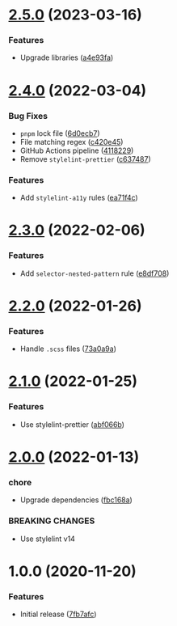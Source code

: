 # [2.5.0](https://github.com/charlestati/stylelint-config-neat/compare/v2.4.0...v2.5.0) (2023-03-16)


### Features

* Upgrade libraries ([a4e93fa](https://github.com/charlestati/stylelint-config-neat/commit/a4e93fa1e6db94c70ae8908a1cf3148c37c7a4f6))

# [2.4.0](https://github.com/charlestati/stylelint-config-neat/compare/v2.3.0...v2.4.0) (2022-03-04)


### Bug Fixes

* `pnpm` lock file ([6d0ecb7](https://github.com/charlestati/stylelint-config-neat/commit/6d0ecb7422ce5cf7e6393fb684caea561c6076fd))
* File matching regex ([c420e45](https://github.com/charlestati/stylelint-config-neat/commit/c420e45bbc5d85fad85196d0c6b4b35d41a2c201))
* GitHub Actions pipeline ([4118229](https://github.com/charlestati/stylelint-config-neat/commit/411822985bdd6b4ad06c01f3144d879c7d2aaacf))
* Remove `stylelint-prettier` ([c637487](https://github.com/charlestati/stylelint-config-neat/commit/c6374875638550c3f4afd6e842591db3bfedb106))


### Features

* Add `stylelint-a11y` rules ([ea71f4c](https://github.com/charlestati/stylelint-config-neat/commit/ea71f4c0b568d6075a60673ffda70f7c2835f62e))

# [2.3.0](https://github.com/charlestati/stylelint-config-neat/compare/v2.2.0...v2.3.0) (2022-02-06)


### Features

* Add `selector-nested-pattern` rule ([e8df708](https://github.com/charlestati/stylelint-config-neat/commit/e8df708774b13909ddacd2b4e603806689c50b64))

# [2.2.0](https://github.com/charlestati/stylelint-config-neat/compare/v2.1.0...v2.2.0) (2022-01-26)


### Features

* Handle `.scss` files ([73a0a9a](https://github.com/charlestati/stylelint-config-neat/commit/73a0a9a63258b2c533c446b0b0fec69e1a22268c))

# [2.1.0](https://github.com/charlestati/stylelint-config-neat/compare/v2.0.0...v2.1.0) (2022-01-25)


### Features

* Use stylelint-prettier ([abf066b](https://github.com/charlestati/stylelint-config-neat/commit/abf066bb5ab294fff058c5966994f4f547bb3f49))

# [2.0.0](https://github.com/charlestati/stylelint-config-neat/compare/v1.0.0...v2.0.0) (2022-01-13)


### chore

* Upgrade dependencies ([fbc168a](https://github.com/charlestati/stylelint-config-neat/commit/fbc168aad2da56e97d7822792cc5300669b7bab0))


### BREAKING CHANGES

* Use stylelint v14

# 1.0.0 (2020-11-20)


### Features

* Initial release ([7fb7afc](https://github.com/charlestati/stylelint-config-neat/commit/7fb7afc2258e208a67fe499af2c7a099329b3800))
